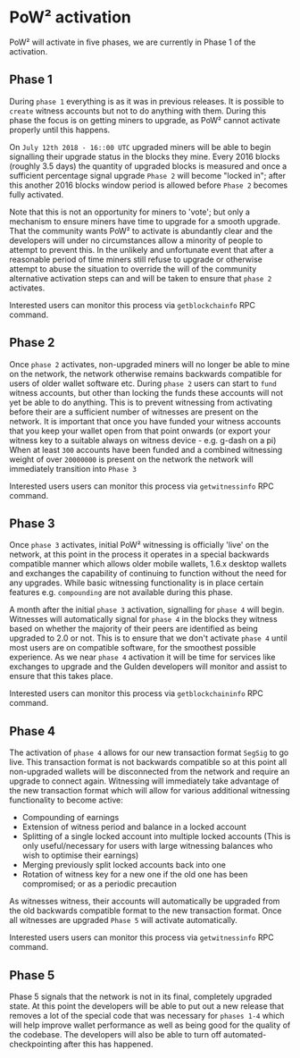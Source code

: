 PoW² activation
======
PoW² will activate in five phases, we are currently in Phase 1 of the activation.


Phase 1
-----
During `phase 1` everything is as it was in previous releases. It is possible to `create` witness accounts but not to do anything with them.
During this phase the focus is on getting miners to upgrade, as PoW² cannot activate properly until this happens.

On `July 12th 2018 - 16::00 UTC` upgraded miners will be able to begin signalling their upgrade status in the blocks they mine.
Every 2016 blocks (roughly 3.5 days) the quantity of upgraded blocks is measured and once a sufficient percentage signal upgrade `Phase 2` will become "locked in"; after this another 2016 blocks window period is allowed before `Phase 2` becomes fully activated.

Note that this is not an opportunity for miners to 'vote'; but only a mechanism to ensure miners have time to upgrade for a smooth upgrade. That the community wants PoW² to activate is abundantly clear and the developers will under no circumstances allow a minority of people to attempt to prevent this. In the unlikely and unfortunate event that after a reasonable period of time miners still refuse to upgrade or otherwise attempt to abuse the situation to override the will of the community alternative activation steps can and will be taken to ensure that `phase 2` activates.

Interested users can monitor this process via `getblockchainfo` RPC command.


Phase 2
-----
Once `phase 2` activates, non-upgraded miners will no longer be able to mine on the network, the network otherwise remains backwards compatible for users of older wallet software etc.
During `phase 2` users can start to `fund` witness accounts, but other than locking the funds these accounts will not yet be able to do anything. This is to prevent witnessing from activating before their are a sufficient number of witnesses are present on the network.
It is important that once you have funded your witness accounts that you keep your wallet open from that point onwards (or export your witness key to a suitable always on witness device - e.g. g-dash on a pi)
When at least `300` accounts have been funded and a combined witnessing weight of over `20000000` is present on the network the network will immediately transition into `Phase 3`

Interested users users can monitor this process via `getwitnessinfo` RPC command.


Phase 3
-----
Once `phase 3` activates, initial PoW² witnessing is officially 'live' on the network, at this point in the process it operates in a special backwards compatible manner which allows older mobile wallets, 1.6.x desktop wallets and exchanges the capability of continuing to function without the need for any upgrades.
While basic witnessing functionality is in place certain features e.g. `compounding` are not available during this phase.

A month after the initial `phase 3` activation, signalling for `phase 4` will begin. Witnesses will automatically signal for `phase 4` in the blocks they witness based on whether the majority of their peers are identified as being upgraded to 2.0 or not.
This is to ensure that we don't activate `phase 4` until most users are on compatible software, for the smoothest possible experience.
As we near `phase 4` activation it will be time for services like exchanges to upgrade and the Gulden developers will monitor and assist to ensure that this takes place.

Interested users can monitor this process via `getblockchaininfo` RPC command.


Phase 4
-----
The activation of `phase 4` allows for our new transaction format `SegSig` to go live. This transaction format is not backwards compatible so at this point all non-upgraded wallets will be disconnected from the network and require an upgrade to connect again.
Witnessing will immediately take advantage of the new transaction format which will allow for various additional witnessing functionality to become active:
* Compounding of earnings
* Extension of witness period and balance in a locked account
* Splitting of a single locked account into multiple locked accounts (This is only useful/necessary for users with large witnessing balances who wish to optimise their earnings)
* Merging previously split locked accounts back into one
* Rotation of witness key for a new one if the old one has been compromised; or as a periodic precaution

As witnesses witness, their accounts will automatically be upgraded from the old backwards compatible format to the new transaction format.
Once all witnesses are upgraded `Phase 5` will activate automatically.

Interested users users can monitor this process via `getwitnessinfo` RPC command.


Phase 5
-----
Phase 5 signals that the network is not in its final, completely upgraded state.
At this point the developers will be able to put out a new release that removes a lot of the special code that was necessary for `phases 1-4` which will help improve wallet performance as well as being good for the quality of the codebase.
The developers will also be able to turn off automated-checkpointing after this has happened.
